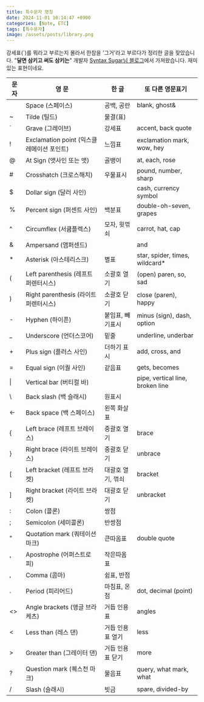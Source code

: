 ```yaml
---
title: 특수문자 명칭
date: 2024-11-01 10:14:47 +0900
categories: [Note, ETC]
tags: [특수문자]
image: /assets/posts/library.png
---
```


강세표(`)를 뭐라고 부르는지 몰라서 한참을 '그거'라고 부르다가 정리한 글을 찾았습니다. "<span class="txt_bg">**달면 삼키고 써도 삼키는**</span>" 개발자 [Syntax Sugar님 블로그](https://syntaxsugar.tistory.com/entry/%ED%8A%B9%EC%88%98-%EA%B8%B0%ED%98%B8-%EB%AA%85%EC%B9%AD%EC%9D%B4%EB%A6%84)에서 가져왔습니다. 재미있는 표현이네요.

|문 자	|영 문	|한 글	|또 다른 영문표기
|---|---|---|---
| 	|Space (스페이스)	        |공백, 공란	|blank, ghost&
|~	|Tilde (틸드)           	|물결(표)	| 
|`	|Grave (그레이브)	        |강세표	|accent, back quote
|!	|Exclamation point (익스클레메이션 포인트)	|느낌표	|exclamation mark, wow, hey
|@	|At Sign (앳사인 또는 앳)	|골뱅이	|at, each, rose
|#	|Crosshatch (크로스해치)	|우물표시	|pound, number, sharp
|$	|Dollar sign (달러 사인)	| 	|cash, currency symbol
|%	|Percent sign (퍼센트 사인)	|백분표	|double-oh-seven, grapes
|^	|Circumflex (서큠플렉스)	|모자, 윗꺾쇠	|carrot, hat, cap
|&	|Ampersand (앰퍼센드)	   |	|and
|*	|Asterisk (아스테리스크)	|별표	|star, spider, times, wildcard*
|(	|Left parenthesis (레프트 퍼렌터시스)	|소괄호 열기	|(open) paren, so, sad
|)	|Right parenthesis (라이트 퍼렌터시스)	|소괄호 닫기	|close (paren), happy
|-	|Hyphen (하이픈)	|붙임표, 빼기표시	|minus (sign), dash, option
|_	|Underscore (언더스코어)	|밑줄	|underline, underbar
|+	|Plus sign (플러스 사인)	|더하기 표시	|add, cross, and
|=	|Equal sign (이퀄 사인)	|같음표	|gets, becomes
|\|	|Vertical bar (버티컬 바)	| 	|pipe, vertical line, broken line
|\	|Back slash (백 슬래시)	|원표시	| 
|←	|Back space (백 스페이스)	|왼쪽 화살표	| 
|{	|Left brace (레프트 브레이스)	|중괄호 열기	|brace
|}	|Right brace (라이트 브레이스)	|중괄호 닫기	|unbrace
|[	|Left bracket (레프트 브라켓)	|대괄호 열기, 꺾쇠	|bracket
|]	|Right bracket (라이트 브라켓)	|대괄호 닫기	|unbracket
|:	|Colon (콜론)	           |쌍점	| 
|;	|Semicolon (세미콜론)	|반쌍점	 |
|"	|Quotation mark (쿼테이션 마크)	|큰따옴표	|double quote
|'	|Apostrophe (어퍼스트로피)	|작은따옴표	 |
|,	|Comma (콤마)	|쉼표, 반점	 |
|.	|Period (피리어드)	|마침표, 온점	|dot, decimal (point)
|<>	|Angle brackets (앵글 브라케츠)	|거듭 인용표	|angles
|<	|Less than (레스 댄)	|거듭 인용표 열기	|less
|>	|Greater than (그레이터 댄)	|거듭 인용표 닫기	|more
|?	|Question mark (퀘스천 마크)	|물음표	|query, what mark, what
|/	|Slash (슬래시)	|빗금	|spare, divided-by